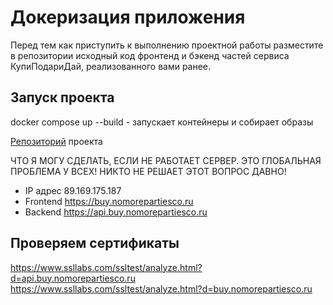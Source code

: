 # Докеризация приложения

Перед тем как приступить к выполнению проектной работы разместите в репозитории исходный код фронтенд и бэкенд частей сервиса КупиПодариДай, реализованного вами ранее.

## Запуск проекта
docker compose up --build - запускает контейнеры и собирает образы

[Репозиторий](https://github.com/raulgasanov/nodejs-docker-and-compose) проекта

ЧТО Я МОГУ СДЕЛАТЬ, ЕСЛИ НЕ РАБОТАЕТ СЕРВЕР. ЭТО ГЛОБАЛЬНАЯ ПРОБЛЕМА У ВСЕХ!
НИКТО НЕ РЕШАЕТ ЭТОТ ВОПРОС ДАВНО!

* IP адрес 89.169.175.187
* Frontend https://buy.nomorepartiesco.ru
* Backend https://api.buy.nomorepartiesco.ru

## Проверяем сертификаты
https://www.ssllabs.com/ssltest/analyze.html?d=api.buy.nomorepartiesco.ru
https://www.ssllabs.com/ssltest/analyze.html?d=buy.nomorepartiesco.ru




